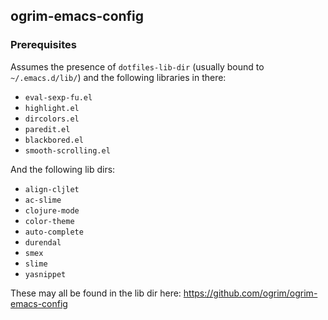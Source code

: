## ogrim-emacs-config



### Prerequisites

Assumes the presence of `dotfiles-lib-dir` (usually bound to `~/.emacs.d/lib/`) and the following libraries in there:

* `eval-sexp-fu.el`
* `highlight.el`
* `dircolors.el`
* `paredit.el`
* `blackbored.el`
* `smooth-scrolling.el`

And the following lib dirs:

* `align-cljlet`
* `ac-slime`
* `clojure-mode`
* `color-theme`
* `auto-complete`
* `durendal`
* `smex`
* `slime`
* `yasnippet`

These may all be found in the lib dir here: https://github.com/ogrim/ogrim-emacs-config
